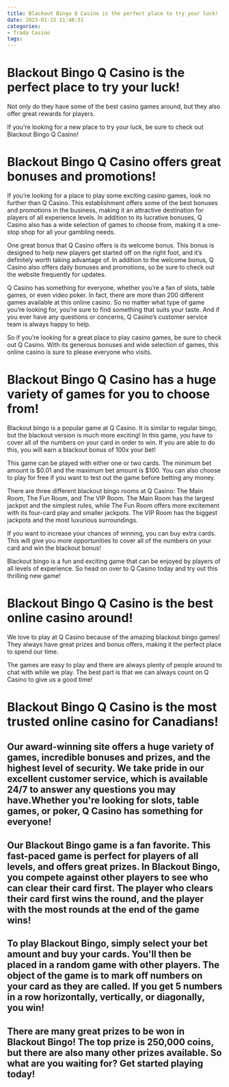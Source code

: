 ```yaml
---
title: Blackout Bingo Q Casino is the perfect place to try your luck!
date: 2023-01-15 11:48:51
categories:
- Trada Casino
tags:
---
```



#  Blackout Bingo Q Casino is the perfect place to try your luck!

Not only do they have some of the best casino games around, but they also offer great rewards for players.

If you're looking for a new place to try your luck, be sure to check out Blackout Bingo Q Casino!

#  Blackout Bingo Q Casino offers great bonuses and promotions!

If you’re looking for a place to play some exciting casino games, look no further than Q Casino. This establishment offers some of the best bonuses and promotions in the business, making it an attractive destination for players of all experience levels. In addition to its lucrative bonuses, Q Casino also has a wide selection of games to choose from, making it a one-stop shop for all your gambling needs.

One great bonus that Q Casino offers is its welcome bonus. This bonus is designed to help new players get started off on the right foot, and it’s definitely worth taking advantage of. In addition to the welcome bonus, Q Casino also offers daily bonuses and promotions, so be sure to check out the website frequently for updates.

Q Casino has something for everyone, whether you’re a fan of slots, table games, or even video poker. In fact, there are more than 200 different games available at this online casino. So no matter what type of game you’re looking for, you’re sure to find something that suits your taste. And if you ever have any questions or concerns, Q Casino’s customer service team is always happy to help.

So if you’re looking for a great place to play casino games, be sure to check out Q Casino. With its generous bonuses and wide selection of games, this online casino is sure to please everyone who visits.

#  Blackout Bingo Q Casino has a huge variety of games for you to choose from!

Blackout bingo is a popular game at Q Casino. It is similar to regular bingo, but the blackout version is much more exciting! In this game, you have to cover all of the numbers on your card in order to win. If you are able to do this, you will earn a blackout bonus of 100x your bet!

This game can be played with either one or two cards. The minimum bet amount is $0.01 and the maximum bet amount is $100. You can also choose to play for free if you want to test out the game before betting any money.

There are three different blackout bingo rooms at Q Casino: The Main Room, The Fun Room, and The VIP Room. The Main Room has the largest jackpot and the simplest rules, while The Fun Room offers more excitement with its four-card play and smaller jackpots. The VIP Room has the biggest jackpots and the most luxurious surroundings.

If you want to increase your chances of winning, you can buy extra cards. This will give you more opportunities to cover all of the numbers on your card and win the blackout bonus!

Blackout bingo is a fun and exciting game that can be enjoyed by players of all levels of experience. So head on over to Q Casino today and try out this thrilling new game!

#  Blackout Bingo Q Casino is the best online casino around!

We love to play at Q Casino because of the amazing blackout bingo games! They always have great prizes and bonus offers, making it the perfect place to spend our time.

The games are easy to play and there are always plenty of people around to chat with while we play. The best part is that we can always count on Q Casino to give us a good time!

#  Blackout Bingo Q Casino is the most trusted online casino for Canadians!

## Our award-winning site offers a huge variety of games, incredible bonuses and prizes, and the highest level of security. We take pride in our excellent customer service, which is available 24/7 to answer any questions you may have.Whether you're looking for slots, table games, or poker, Q Casino has something for everyone!

## Our Blackout Bingo game is a fan favorite. This fast-paced game is perfect for players of all levels, and offers great prizes. In Blackout Bingo, you compete against other players to see who can clear their card first. The player who clears their card first wins the round, and the player with the most rounds at the end of the game wins!

## To play Blackout Bingo, simply select your bet amount and buy your cards. You'll then be placed in a random game with other players. The object of the game is to mark off numbers on your card as they are called. If you get 5 numbers in a row horizontally, vertically, or diagonally, you win!

## There are many great prizes to be won in Blackout Bingo! The top prize is 250,000 coins, but there are also many other prizes available. So what are you waiting for? Get started playing today!